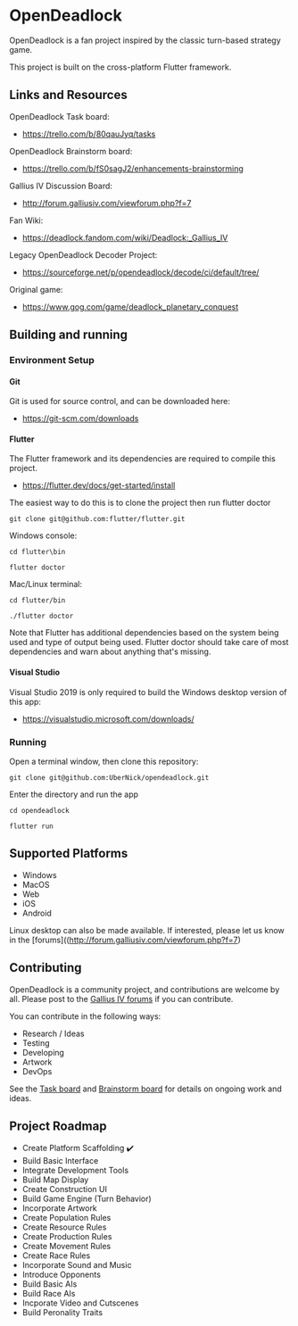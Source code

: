# OpenDeadlock

OpenDeadlock is a fan project inspired by the classic turn-based strategy game.

This project is built on the cross-platform Flutter framework.

## Links and Resources

OpenDeadlock Task board:

* https://trello.com/b/80qauJyq/tasks

OpenDeadlock Brainstorm board:

* https://trello.com/b/fS0sagJ2/enhancements-brainstorming

Gallius IV Discussion Board:

* http://forum.galliusiv.com/viewforum.php?f=7

Fan Wiki:

* https://deadlock.fandom.com/wiki/Deadlock:_Gallius_IV

Legacy OpenDeadlock Decoder Project:

* https://sourceforge.net/p/opendeadlock/decode/ci/default/tree/

Original game:

* https://www.gog.com/game/deadlock_planetary_conquest

## Building and running

### Environment Setup

#### Git

Git is used for source control, and can be downloaded here:

* https://git-scm.com/downloads

#### Flutter

The Flutter framework and its dependencies are required to compile this project.

* https://flutter.dev/docs/get-started/install

The easiest way to do this is to clone the project then run flutter doctor

`git clone git@github.com:flutter/flutter.git`

Windows console:

`cd flutter\bin`

`flutter doctor`

Mac/Linux terminal:

`cd flutter/bin`

`./flutter doctor`

Note that Flutter has additional dependencies based on the system being used and type of output being used. Flutter doctor should take care of most dependencies and warn about anything that's missing.

#### Visual Studio

Visual Studio 2019 is only required to build the Windows desktop version of this app:

* https://visualstudio.microsoft.com/downloads/

### Running

Open a terminal window, then clone this repository:

`git clone git@github.com:UberNick/opendeadlock.git`

Enter the directory and run the app

`cd opendeadlock`

`flutter run`

## Supported Platforms

* Windows
* MacOS
* Web
* iOS
* Android

Linux desktop can also be made available. If interested, please let us know in the [forums]((http://forum.galliusiv.com/viewforum.php?f=7)

## Contributing

OpenDeadlock is a community project, and contributions are welcome by all. Please post to the [Gallius IV forums](http://forum.galliusiv.com/viewforum.php?f=7) if you can contribute.

You can contribute in the following ways:

* Research / Ideas 
* Testing
* Developing
* Artwork
* DevOps

See the [Task board](https://trello.com/b/80qauJyq/tasks) and [Brainstorm board](https://trello.com/b/fS0sagJ2/enhancements-brainstorming) for details on ongoing work and ideas. 

## Project Roadmap

* Create Platform Scaffolding :heavy_check_mark:
* Build Basic Interface
* Integrate Development Tools
* Build Map Display
* Create Construction UI
* Build Game Engine (Turn Behavior)
* Incorporate Artwork
* Create Population Rules
* Create Resource Rules
* Create Production Rules
* Create Movement Rules
* Create Race Rules
* Incorporate Sound and Music
* Introduce Opponents
* Build Basic AIs
* Build Race AIs
* Incporate Video and Cutscenes
* Build Peronality Traits